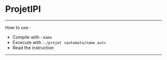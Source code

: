 # ProjetIPI


***
How to use :
* Compile with : ```make```
* Excecute with :```./projet <automata/name.aut>```
* Read the instruction
***
